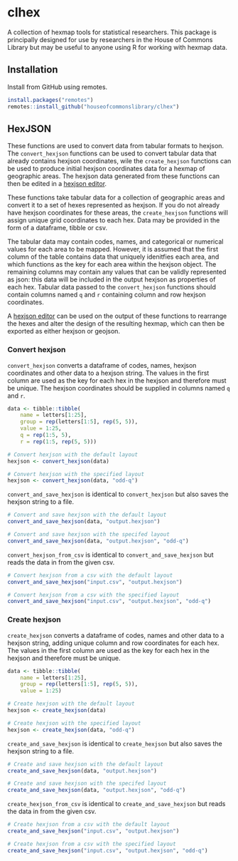 # clhex

A collection of hexmap tools for statistical researchers. This package is principally designed for use by researchers in the House of Commons Library but may be useful to anyone using R for working with hexmap data.

## Installation

Install from GitHub using remotes.

``` r
install.packages("remotes")
remotes::install_github("houseofcommonslibrary/clhex")
```

## HexJSON

These functions are used to convert data from tabular formats to hexjson. The `convert_hexjson` functions can be used to convert tabular data that already contains hexjson coordinates, wile the `create_hexjson` functions can be used to produce initial hexjson coordinates data for a hexmap of geographic areas. The hexjson data generated from these functions can then be edited in a [hexjson editor].

These functions take tabular data for a collection of geographic areas and convert it to a set of hexes represented as hexjson. If you do not already have hexjson coordinates for these areas, the `create_hexjson` functions will assign unique grid coordinates to each hex. Data may be provided in the form of a dataframe, tibble or csv. 

The tabular data may contain codes, names, and categorical or numerical values for each area to be mapped. However, it is assumed that the first column of the table contains data that uniquely idenitfies each area, and which functions as the key for each area within the hexjson object. The remaining columns may contain any values that can be validly represented as json: this data will be included in the output hexjson as properties of each hex. Tabular data passed to the `convert_hexjson` functions should contain columns named `q` and `r` containing column and row hexjson coordinates.

A [hexjson editor] can be used on the output of these functions to rearrange the hexes and alter the design of the resulting hexmap, which can then be exported as either hexjson or geojson.

[hexjson editor]: <https://olihawkins.com/project/hexjson-editor/>

### Convert hexjson


`convert_hexjson` converts a dataframe of codes, names, hexjson coordinates and other data to a hexjson string. The values in the first column are used as the key for each hex in the hexjson and therefore must be unique. The hexjson coordinates should be supplied in columns named `q` and `r`.

``` r
data <- tibble::tibble(
    name = letters[1:25],
    group = rep(letters[1:5], rep(5, 5)),
    value = 1:25,
    q = rep(1:5, 5),
    r = rep(1:5, rep(5, 5)))

# Convert hexjson with the default layout
hexjson <- convert_hexjson(data)

# Convert hexjson with the specified layout
hexjson <- convert_hexjson(data, "odd-q")
```

`convert_and_save_hexjson` is identical to `convert_hexjson` but also saves the hexjson string to a file.

``` r
# Convert and save hexjson with the default layout
convert_and_save_hexjson(data, "output.hexjson")

# Convert and save hexjson with the specifed layout
convert_and_save_hexjson(data, "output.hexjson", "odd-q")
```

`convert_hexjson_from_csv` is identical to `convert_and_save_hexjson` but reads the data in from the given csv.

``` r
# Convert hexjson from a csv with the default layout
convert_and_save_hexjson("input.csv", "output.hexjson")

# Convert hexjson from a csv with the specified layout
convert_and_save_hexjson("input.csv", "output.hexjson", "odd-q")
```

### Create hexjson

`create_hexjson` converts a dataframe of codes, names and other data to a hexjson string, adding unique column and row coordinates for each hex. The values in the first column are used as the key for each hex in the hexjson and therefore must be unique.

``` r
data <- tibble::tibble(
    name = letters[1:25],
    group = rep(letters[1:5], rep(5, 5)),
    value = 1:25)

# Create hexjson with the default layout
hexjson <- create_hexjson(data)

# Create hexjson with the specified layout
hexjson <- create_hexjson(data, "odd-q")
```

`create_and_save_hexjson` is identical to `create_hexjson` but also saves the hexjson string to a file.

``` r
# Create and save hexjson with the default layout
create_and_save_hexjson(data, "output.hexjson")

# Create and save hexjson with the specifed layout
create_and_save_hexjson(data, "output.hexjson", "odd-q")
```

`create_hexjson_from_csv` is identical to `create_and_save_hexjson` but reads the data in from the given csv.

``` r
# Create hexjson from a csv with the default layout
create_and_save_hexjson("input.csv", "output.hexjson")

# Create hexjson from a csv with the specified layout
create_and_save_hexjson("input.csv", "output.hexjson", "odd-q")
```

